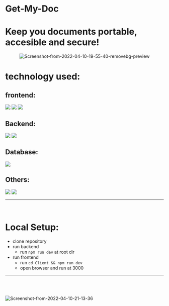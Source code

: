 # Get-My-Doc

# Keep you documents portable, accesible and secure!

<p align="center">
<img src="https://i.ibb.co/44cKCBH/Screenshot-from-2022-04-10-19-55-40-removebg-preview.png" alt="Screenshot-from-2022-04-10-19-55-40-removebg-preview" border="0">
</p>

# technology used:

## frontend:
   ![](https://img.shields.io/badge/Vite-B73BFE?style=for-the-badge&logo=vite&logoColor=FFD62E)
   ![](https://img.shields.io/badge/CSS3-1572B6?style=for-the-badge&logo=css3&logoColor=white)
   ![](https://img.shields.io/badge/JavaScript-323330?style=for-the-badge&logo=javascript&logoColor=F7DF1E)

## Backend:
 ![](https://img.shields.io/badge/Node.js-339933?style=for-the-badge&logo=nodedotjs&logoColor=white)
 ![](https://img.shields.io/badge/Express.js-000000?style=for-the-badge&logo=express&logoColor=white)

## Database:
![](https://img.shields.io/badge/MongoDB-4EA94B?style=for-the-badge&logo=mongodb&logoColor=white)

## Others:
![](https://img.shields.io/badge/Heroku-430098?style=for-the-badge&logo=heroku&logoColor=white)
![](https://img.shields.io/badge/circleci-343434?style=for-the-badge&logo=circleci&logoColor=white)

-------------------------------------------------------

<br>

# Local Setup:

- clone repository
- run backend
  - run `npm run dev` at root dir
- run frontend
  - run `cd Client && npm run dev`
  - open browser and run at 3000

---------------------------------------------------------------
<br>
<br>
<br>


<img src="https://i.ibb.co/M61y9Hz/Screenshot-from-2022-04-10-21-13-36.png" alt="Screenshot-from-2022-04-10-21-13-36" border="0">